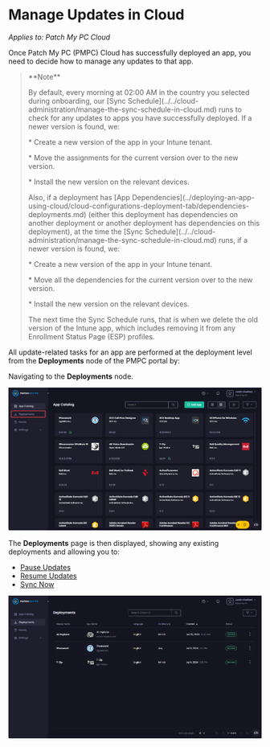 # Manage Updates in Cloud

_Applies to: Patch My PC Cloud_

Once Patch My PC (PMPC) Cloud has successfully deployed an app, you need to decide how to manage any updates to that app.

> \*\*Note\*\*
>
> By default, every morning at 02:00 AM in the country you selected during onboarding, our \[Sync Schedule]\(../../cloud-administration/manage-the-sync-schedule-in-cloud.md) runs to check for any updates to apps you have successfully deployed. If a newer version is found, we:
>
> \* Create a new version of the app in your Intune tenant.
>
> \* Move the assignments for the current version over to the new version.
>
> \* Install the new version on the relevant devices.
>
> Also, if a deployment has \[App Dependencies]\(../deploying-an-app-using-cloud/cloud-configurations-deployment-tab/dependencies-deployments.md) (either this deployment has dependencies on another deployment or another deployment has dependencies on this deployment), at the time the \[Sync Schedule]\(../../cloud-administration/manage-the-sync-schedule-in-cloud.md) runs, if a newer version is found, we:
>
> \* Create a new version of the app in your Intune tenant.
>
> \* Move all the dependencies for the current version over to the new version.
>
> \* Install the new version on the relevant devices.
>
> The next time the Sync Schedule runs, that is when we delete the old version of the Intune app, which includes removing it from any Enrollment Status Page (ESP) profiles.

All update-related tasks for an app are performed at the deployment level from the **Deployments** node of the PMPC portal by:

Navigating to the **Deployments** node.

![Navigating to the "Deployments" node](/_images/image-(608).png)

The **Deployments** page is then displayed, showing any existing deployments and allowing you to:

* [Pause Updates](pause-cloud-updates.md)
* [Resume Updates](resume-cloud-updates.md)
* [Sync Now](sync-now-cloud-feature.md)

!["Deployments" page](/_images/image-(1787).png)